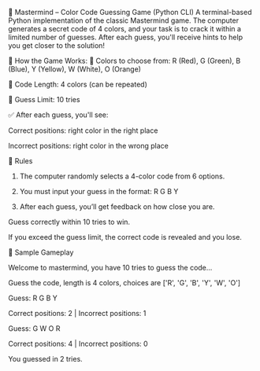 🎯 Mastermind – Color Code Guessing Game (Python CLI)
A terminal-based Python implementation of the classic Mastermind game. The computer generates a secret code of 4 colors, and your task is to crack it within a limited number of guesses. After each guess, you'll receive hints to help you get closer to the solution!

🧠 How the Game Works:
🎨 Colors to choose from: R (Red), G (Green), B (Blue), Y (Yellow), W (White), O (Orange)

🔢 Code Length: 4 colors (can be repeated)

🎯 Guess Limit: 10 tries

✅ After each guess, you'll see:

Correct positions: right color in the right place

Incorrect positions: right color in the wrong place

📜 Rules
1. The computer randomly selects a 4-color code from 6 options.

2. You must input your guess in the format: R G B Y

3. After each guess, you’ll get feedback on how close you are.

Guess correctly within 10 tries to win.

If you exceed the guess limit, the correct code is revealed and you lose.

🧪 Sample Gameplay

Welcome to mastermind, you have 10 tries to guess the code...

Guess the code, length is 4 colors, choices are ['R', 'G', 'B', 'Y', 'W', 'O']

Guess: R G B Y

Correct positions: 2 | Incorrect positions: 1

Guess: G W O R

Correct positions: 4 | Incorrect positions: 0

You guessed in 2 tries.
